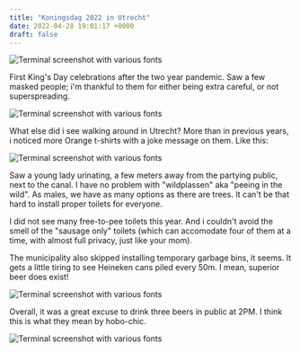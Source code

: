 ```yaml
---
title: "Koningsdag 2022 in Utrecht"
date: 2022-04-28 19:01:17 +0000
draft: false
---
```

![Terminal screenshot with various fonts](/22a5ef522e.jpg)

First King's Day celebrations after the two year pandemic. Saw a few masked people; i'm thankful to them for either being extra careful, or not superspreading. 

![Terminal screenshot with various fonts](/08bb867a51.jpg)

What else did i see walking around in Utrecht? More than in previous years, i noticed more Orange t-shirts with a joke message on them. Like this:

![Terminal screenshot with various fonts](/77ab2004e1.jpg)

Saw a young lady urinating, a few meters away from the partying public, next to the canal. I have no problem with "wildplassen" aka "peeing in the wild". As males, we have as many options as there are trees. It can't be that hard to install proper toilets for everyone. 

I did not see many free-to-pee toilets this year. And i couldn't avoid the smell of the "sausage only" toilets (which can accomodate four of them at a time, with almost full privacy, just like your mom).

The municipality also skipped installing temporary garbage bins, it seems. It gets a little tiring to see Heineken cans piled every 50m. I mean, superior beer does exist!

![Terminal screenshot with various fonts](/f16031ba58.jpg)

Overall, it was a great excuse to drink three beers in public at 2PM. I think this is what they mean by hobo-chic.

![Terminal screenshot with various fonts](/0ae79a9048.jpg)